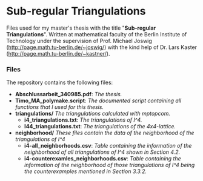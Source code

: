 # Sub-regular Triangulations

Files used for my master's thesis with the title "__Sub-regular Triangulations__". Written at mathematical faculty of the Berlin Institute of Technology under the supervision of Prof. Michael Joswig (http://page.math.tu-berlin.de/~joswig/) with the kind help of Dr. Lars Kaster (http://page.math.tu-berlin.de/~kastner/).

### Files
The repository contains the following files:
- __Abschlussarbeit_340985.pdf__:
*The thesis.*
- __Timo_MA_polymake.script__:
*The documented script containing all functions that I used for this thesis.*
- __triangulations/__
*The triangulations calculated with mptopcom.*
   - __i4_triangulations.txt__:
 *The triangulations of I^4.*
   - __l44_triangulations.txt__:
 *The triangulations of the 4x4-lattice.*
- __neighborhood/__
*These files contain the data of the neighborhood of the triangulations of I^4*
  - __i4-all_neighborhoods.csv__:
 *Table containing the information of the neighborhood of all triangulations of I^4 shown in Section 4.2.*
  - __i4-counterexamles_neighborhoods.csv__:
 *Table containing the information of the neighborhood of those triangulations of I^4 being the counterexamples mentioned in Section 3.3.2.*
